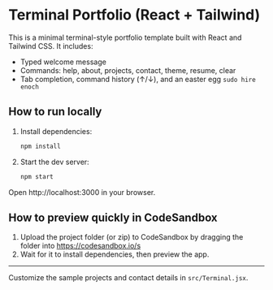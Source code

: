 # Terminal Portfolio (React + Tailwind)

This is a minimal terminal-style portfolio template built with React and Tailwind CSS.
It includes:
- Typed welcome message
- Commands: help, about, projects, contact, theme, resume, clear
- Tab completion, command history (↑/↓), and an easter egg `sudo hire enoch`

## How to run locally
1. Install dependencies:
   ```bash
   npm install
   ```
2. Start the dev server:
   ```bash
   npm start
   ```

Open http://localhost:3000 in your browser.

## How to preview quickly in CodeSandbox
1. Upload the project folder (or zip) to CodeSandbox by dragging the folder into https://codesandbox.io/s
2. Wait for it to install dependencies, then preview the app.

---
Customize the sample projects and contact details in `src/Terminal.jsx`.
